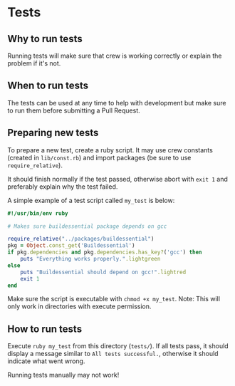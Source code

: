 # Tests

## Why to run tests

Running tests will make sure that crew is working correctly or explain the problem if it's not.

## When to run tests

The tests can be used at any time to help with development but make sure to run them before submitting a Pull Request.

## Preparing new tests

To prepare a new test, create a ruby script. It may use crew constants (created in `lib/const.rb`) and import packages (be sure to use `require_relative`).

It should finish normally if the test passed, otherwise abort with `exit 1` and preferably explain why the test failed.

A simple example of a test script called `my_test` is below:

```ruby
#!/usr/bin/env ruby

# Makes sure buildessential package depends on gcc

require_relative("../packages/buildessential")
pkg = Object.const_get('Buildessential')
if pkg.dependencies and pkg.dependencies.has_key?('gcc') then
	puts "Everything works properly.".lightgreen
else
	puts "Buildessential should depend on gcc!".lightred
	exit 1
end
```
Make sure the script is executable with `chmod +x my_test`. Note: This will only work in directories with execute permission.

## How to run tests

Execute `ruby my_test` from this directory (`tests/`). If all tests pass, it should display a message similar to `All tests successful.`, otherwise it should indicate what went wrong.

Running tests manually may not work!
